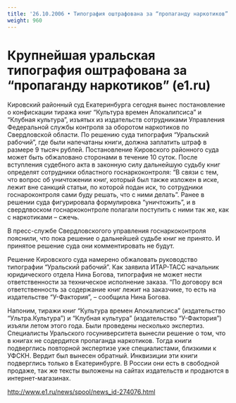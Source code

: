 ```yaml
---
title: '26.10.2006 • Типография оштрафована за “пропаганду наркотиков”'
weight: 960
---
```


# Крупнейшая уральская типография оштрафована за “пропаганду наркотиков” (e1.ru)


Кировский районный суд Екатеринбурга сегодня вынес постановление о конфискации тиража книг “Культура времен Апокалипсиса” и “Клубная культура”, изъятых из издательств сотрудниками Управления Федеральной службы контроля за оборотом наркотиков по Свердловской области. По решению суда типография “Уральский рабочий”, где были напечатаны книги, должна заплатить штраф в размере 9 тысяч рублей. Постановление Кировского районного суда может быть обжаловано сторонами в течение 10 суток. После вступления судебного акта в законную силу дальнейшую судьбу книг определят сотрудники областного госнаркоконтроля: “В связи с тем, что вопрос об уничтожении книг, который был также изложен в иске, лежит вне санкций статьи, по которой подан иск, то сотрудники госнароконтроля сами буду решать, что с ними делать”. Ранее в решении суда фигурировала формулировка “уничтожить”, и в свердлвоском госнаркоконтроле полагали поступить с ними так же, как с наркотиками – сжечь.

В пресс-службе Свердловскогого управления госнаркоконтроля пояснили, что пока решение о дальнейшей судьбе книг не принято. И принятое решение суда они комментировать не будут.

Решение Кировского суда намерено обжаловать руководство типографии “Уральский рабочий”. Как заявила ИТАР-ТАСС начальник юридического отдела Нина Богова, типография не может нести ответственности за техническое исполнение заказа. “По договору вся ответственность за содержание книг лежит на заказчике, то есть на издательстве “У-Фактория”, – сообщила Нина Богова.

Напоним, тиражи книг “Культура времен Апокалипсиса” (издательство “Ультра.Культура”) и “Клубная культура” (издательство “У-Фактория”) изъяли летом этого года. Были проведены несколько экспертиз. Специалисты Уральского госуниверситета вынесли решение о том, что в книгах не содердится пропаганда наркотиков. Тогда книги подверглись повторной экспертизе уже специалистами, близкими к УФСКН. Вердит был вынесен обратный. Инквизиции эти книги подверглись только в Екатеринбурге. В России они есть в свободной продаже, так же тексты выложены на сайтах издательств и продаются в интернет-магазинах.

http://www.e1.ru/news/spool/news_id-274076.html